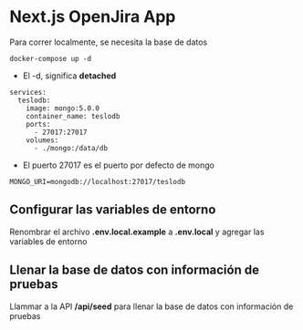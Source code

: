 # Next.js OpenJira App
Para correr localmente, se necesita la base de datos
```
docker-compose up -d
```

* El -d, significa __detached__ 
```
services:
  teslodb:
    image: mongo:5.0.0
    container_name: teslodb
    ports:
      - 27017:27017
    volumes:
      - ./mongo:/data/db
```

* El puerto 27017 es el puerto por defecto de mongo
```
MONGO_URI=mongodb://localhost:27017/teslodb
```

## Configurar las variables de entorno
Renombrar el archivo __.env.local.example__ a __.env.local__ y agregar las variables de entorno

## Llenar la base de datos con información de pruebas

Llammar a la API __/api/seed__ para llenar la base de datos con información de pruebas